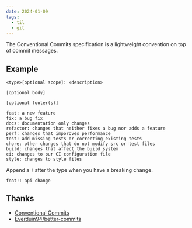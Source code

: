 ```yaml
---
date: 2024-01-09
tags:
  - til
  - git
---
```


The Conventional Commits specification is a lightweight convention on top of commit messages.

## Example

```git
<type>[optional scope]: <description>

[optional body]

[optional footer(s)]
```

```git
feat: a new feature
fix: a bug fix
docs: documentation only changes
refactor: changes that neither fixes a bug nor adds a feature
perf: changes that imporoves performance
test: add missing tests or correcting existing tests
chore: other changes that do not modify src or test files
build: changes that affect the build system
ci: changes to our CI configuration file
style: changes to style files
```

Append a `!` after the type when you have a breaking change.

```git
feat!: api change
```

## Thanks

- [Conventional Commits](https://www.conventionalcommits.org/en/v1.0.0/)
- [Everduin94/better-commits](https://github.com/Everduin94/better-commits#-default-json-config)
